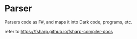 # Parser

Parsers code as F#, and maps it into Dark code, programs, etc.

refer to https://fsharp.github.io/fsharp-compiler-docs
